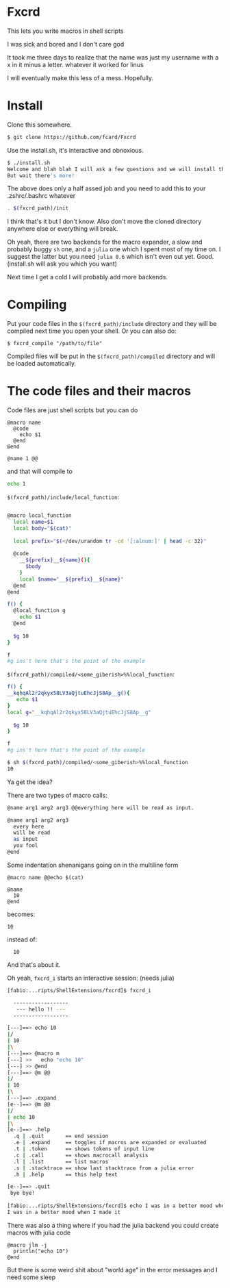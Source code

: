 # Fxcrd

This lets you write macros in shell scripts

I was sick and bored and I don't care god

It took me three days to realize that the name was just my username with a x in it minus a letter.
whatever it worked for linus

I will eventually make this less of a mess. Hopefully.

# Install

Clone this somewhere.
```sh
$ git clone https://github.com/fcard/Fxcrd
```
Use the install.sh, it's interactive and obnoxious.
```sh
$ ./install.sh
Welcome and blah blah I will ask a few questions and we will install this thing
But wait there's more!
```
The above does only a half assed job and you need to add this to your .zshrc/.bashrc whatever
```sh
. $(fxcrd_path)/init
```
I think that's it but I don't know.
Also don't move the cloned directory anywhere else or everything will break.

Oh yeah, there are two backends for the macro expander, a slow and probably buggy `sh` one, and 
a `julia` one which I spent most of my time on. I suggest the latter but you need `julia 0.6` which isn't
even out yet. Good. (install.sh will ask you which you want)

Next time I get a cold I will probably add more backends.

# Compiling

Put your code files in the `$(fxcrd_path)/include` directory and they will be compiled next time you open your shell.
Or you can also do:
```
$ fxcrd_compile "/path/to/file"
```
Compiled files will be put in the `$(fxcrd_path)/compiled` directory and will be loaded automatically.

# The code files and their macros

Code files are just shell scripts but you can do
```
@macro name
  @code
    echo $1
  @end
@end

@name 1 @@
```
and that will compile to
```sh
echo 1
```

`$(fxcrd_path)/include/local_function`:
```sh

@macro local_function
  local name=$1
  local body="$(cat)"
  
  local prefix="$(</dev/urandom tr -cd '[:alnum:]' | head -c 32)"
  
  @code
    __${prefix}__${name}(){
      $body
    }
    local $name="__${prefix}__${name}"
  @end
@end

f() {
  @local_function g
    echo $1
  @end
  
  $g 10
}

f
#g ins't here that's the point of the example
```

`$(fxcrd_path)/compiled/<some_giberish>%%local_function`:
```sh
f() {
__kqhqAl2r2qkyx58LV3aQjtuEhcJjS8Ap__g(){
   echo $1
}
local g="__kqhqAl2r2qkyx58LV3aQjtuEhcJjS8Ap__g"
  
  $g 10
}

f
#g ins't here that's the point of the example
```

```sh
$ sh $(fxcrd_path)/compiled/<some_giberish>%%local_function
10
```
Ya get the idea?

There are two types of macro calls:
```sh
@name arg1 arg2 arg3 @@everything here will be read as input.
```
```sh
@name arg1 arg2 arg3
  every here
  will be read
  as input
  you fool
@end
```
Some indentation shenanigans going on in the multiline form
```
@macro name @@echo $(cat)

@name
  10
@end
```
becomes:
```
10
```
instead of:
```
  10
```
And that's about it.

Oh yeah, `fxcrd_i` starts an interactive session: (needs julia)
```sh
[fabio:...ripts/ShellExtensions/fxcrd]$ fxcrd_i                                         (master) 

  ------------------
   --- hello !! --- 
  ------------------

[---]==> echo 10
|/
| 10
|\
[---]==> @macro m
[---] >>   echo "echo 10"
[---] >> @end
[---]==> @m @@
|/
| 10
|\
[---]==> .expand
[e--]==> @m @@
|/
| echo 10
|\
[e--]==> .help
  .q | .quit       == end session
  .e | .expand     == toggles if macros are expanded or evaluated
  .t | .token      == shows tokens of input line
  .c | .call       == shows macrocall analysis
  .l | .list       == list macros
  .s | .stacktrace == show last stacktrace from a julia error
  .h | .help       == this help text

[e--]==> .quit
 bye bye!
 
[fabio:...ripts/ShellExtensions/fxcrd]$ echo I was in a better mood when I made it      (master) 
I was in a better mood when I made it
```
There was also a thing where if you had the julia backend you could create macros with julia code
```
@macro jlm -j
  println("echo 10")
@end
```
But there is some weird shit about "world age" in the error messages and I need some sleep
